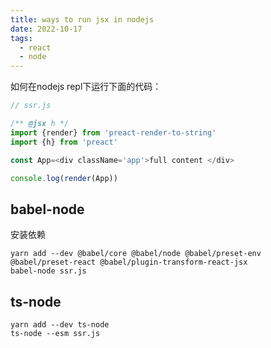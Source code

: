 ```yaml
---
title: ways to run jsx in nodejs
date: 2022-10-17
tags:
  - react
  - node
---
```


如何在nodejs repl下运行下面的代码：

```js
// ssr.js

/** @jsx h */
import {render} from 'preact-render-to-string'
import {h} from 'preact'

const App=<div className='app'>full content </div>

console.log(render(App))
```

## babel-node

安装依赖
```shell
yarn add --dev @babel/core @babel/node @babel/preset-env @babel/preset-react @babel/plugin-transform-react-jsx
babel-node ssr.js
```

## ts-node
```shell
yarn add --dev ts-node
ts-node --esm ssr.js
```